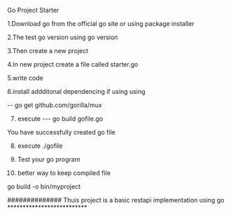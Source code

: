 Go Project Starter

1.Download go from the official go site or using package installer

2.The test go version using go version

3.Then create a new project 

4.In new project create a file called starter.go

5.write code

6.install addditonal dependencing if using using 

  -- go get github.com/gorilla/mux

7. execute
  --- go build gofile.go

You have successfully created go file

8.  execute
     ./gofile

9. Test your go program

10. better way to keep compiled file 

go build -o bin/myproject



############## Thuis project is a basic restapi implementation using go **************************